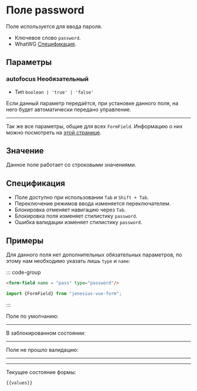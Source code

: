 <script setup>
import {FormField, Form, useFormValues} from '../../../src';

const form = new Form();
const values = useFormValues(form)

</script>

# Поле password

Поле используется для ввода пароля.

- Ключевое слово `password`.
- WhatWG [Спецификация](https://html.spec.whatwg.org/multipage/input.html#password-state-(type=password)).

## Параметры

### autofocus <Badge type = "info">Необязательный</Badge>

- Тип `boolean | 'true' | 'false'`

Если данный параметр передаётся, при установке данного поля, на него будет автоматически передано управление.
____ 

Так же все параметры, общие для всех `FormField`. Информацию о них можно посмотреть на [этой странице](./form-field.md#params).

## Значение

Данное поле работает со строковыми значениями.

## Спецификация

- Поле доступно при использовании `Tab` и `Shift + Tab`.
- Переключение режимов ввода изменяется переключателем.
- Блокировка отменяет навигацию через `Tab`.
- Блокировка поля изменяет стилистику `password`.
- Ошибка валидации изменяет стилистику `password`.

## Примеры

Для данного поля нет дополнительных обязательных параметров, по этому нам необходимо
указать лишь `type` и `name`:

::: code-group

```html
<form-field name = "pass" type="password"/>
```

```ts
import {FormField} from "jenesius-vue-form";

```

:::

Поле по умолчанию:
<FormField  type = "password" name = "pass" label = "Введите пароль" />

____

В заблокированном состоянии:
<FormField disabled type = "password" name = "pass" label = "Заблокированное" />

____

Поле не прошло валидацию:
<FormField :errors = "['The password is too simple']" type = "password" name = "pass" label = "С ошибкой" />

____


----
Текущее состояние формы:
```ts-vue
{{values}}
```
